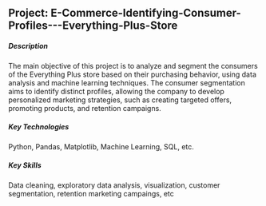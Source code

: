 ## Project:  E-Commerce-Identifying-Consumer-Profiles---Everything-Plus-Store

##### Description

The main objective of this project is to analyze and segment the consumers of the Everything Plus store based on their purchasing behavior, using data analysis and machine learning techniques. The consumer segmentation aims to identify distinct profiles, allowing the company to develop personalized marketing strategies, such as creating targeted offers, promoting products, and retention campaigns.

##### Key Technologies

Python, Pandas, Matplotlib, Machine Learning, SQL, etc. 

##### Key Skills

Data cleaning, exploratory data analysis, visualization, customer segmentation, retention marketing campaings, etc
